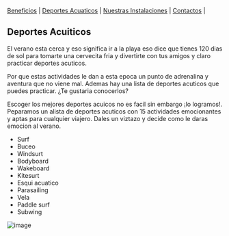 [Beneficios](./beneficios.md) | [Deportes Acuaticos](./deportesacuaticos.md) | [Nuestras Instalaciones](./nuestrasinstalaciones.md) | [Contactos](./contactos) |


## Deportes Acuiticos

El verano esta cerca y eso significa ir a la playa eso dice que tienes 120 dias de sol para tomarte una cervecita fria y divertirte  con tus amigos y claro practicar deportes acuticos.

Por que estas actividades le dan a esta epoca un punto de adrenalina y aventura que no viene mal. Ademas hay una lista de deportes acuticos que puedes practicar. ¿Te gustaria conocerlos?

Escoger los mejores deportes acuicos no es facil sin embargo ¡lo logramos!.
Peparamos un alista de deportes acuticos con 15 actividades emocionantes y aptas para cualquier viajero. Dales un viztazo y decide como le daras emocion al verano.

- Surf
- Buceo
- Windsurt
- Bodyboard
- Wakeboard
- Kitesurt
- Esqui acuatico
- Parasailing
- Vela
- Paddle surf
- Subwing

![image](https://user-images.githubusercontent.com/99769712/157767525-42aebffd-c8d5-447f-bcc4-8f54217ce84e.png)

